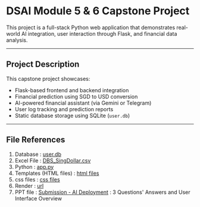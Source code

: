 # DSAI Module 5 & 6 Capstone Project

This project is a full-stack Python web application that demonstrates real-world AI integration, user interaction through Flask, and financial data analysis.

---

## Project Description

This capstone project showcases:
- Flask-based frontend and backend integration
- Financial prediction using SGD to USD conversion
- AI-powered financial assistant (via Gemini or Telegram)
- User log tracking and prediction reports
- Static database storage using SQLite (`user.db`)

---

## File References

1) Database : [user.db](https://github.com/ileenluu/dsai_mod5_6_cohort1_PT/blob/main/user.db)
2) Excel File : [DBS_SingDollar.csv](https://github.com/ileenluu/dsai_mod5_6_cohort1_PT/blob/main/static/DBS_SingDollar.csv) 
3) Python : [app.py](https://github.com/ileenluu/dsai_mod5_6_cohort1_PT/blob/main/app.py)
4) Templates (HTML files) : [html files](https://github.com/ileenluu/dsai_mod5_6_cohort1_PT/tree/main/templates)
5) css files : [css files](https://github.com/ileenluu/dsai_mod5_6_cohort1_PT/tree/main/static)
6) Render : [url](https://dsai-mod5-6-cohort1-pt-yw7k.onrender.com/)
7) PPT file : [Submission - AI Deployment](https://github.com/ileenluu/dsai_mod5_6_cohort1_PT/blob/main/Submission%20-%20AI%20Deployment.pptx) : 3 Questions' Answers and User Interface Overview 
